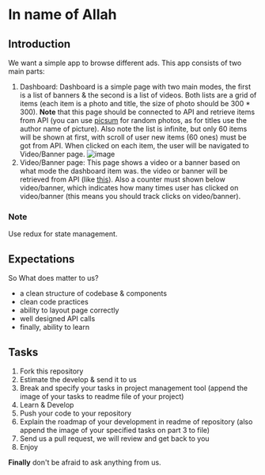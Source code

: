 # In name of Allah

## Introduction
We want a simple app to browse different ads. This app consists of two main parts:

1. Dashboard: Dashboard is a simple page with two main modes, the first is a list of banners & the second is a list of videos. Both lists are a grid of items (each item is a photo and title, the size of photo should be 300 * 300). **Note** that this page should be connected to API and retrieve items from API (you can use [picsum](https://picsum.photos/) for random photos, as for titles use the author name of picture). Also note the list is infinite, but only 60 items will be shown at first, with scroll of user new items (60 ones) must be got from API. 
When clicked on each item, the user will be navigated to Video/Banner page.
![image](https://camo.githubusercontent.com/ac8f7bbd3b41624b27be5a523b23a000081ba2e9c92c29119e5a6ab19dcd260a/68747470733a2f2f7075752e73682f4777504c452f336265353830313536612e706e67)
2. Video/Banner page: This page shows a video or a banner based on what mode the dashboard item was. the video or banner will be retrieved from API (like [this](http://www.clipstill.com/wp-content/uploads/000055_swan_thumb.mp4?_=1)). Also a counter must shown below video/banner, which indicates how many times user has clicked on video/banner (this means you should track clicks on video/banner).

### Note
Use redux for state management.

## Expectations

So What does matter to us?
- a clean structure of codebase & components
- clean code practices
- ability to layout page correctly
- well designed API calls
- finally, ability to learn

## Tasks

1. Fork this repository
2. Estimate the develop & send it to us
3. Break and specify your tasks in project management tool (append the image of your tasks to readme file of your project)
4. Learn & Develop
5. Push your code to your repository
6. Explain the roadmap of your development in readme of repository (also append the image of your specified tasks on part 3 to file)
6. Send us a pull request, we will review and get back to you
7. Enjoy

**Finally** don't be afraid to ask anything from us.

